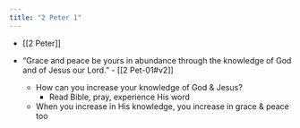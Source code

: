```yaml
---
title: "2 Peter 1"
---
```


- [[2 Peter]]

- “Grace and peace be yours in abundance through the knowledge of God and of Jesus our Lord.” - [[2 Pet-01#v2]]
	- How can you increase your knowledge of God & Jesus?
		- Read Bible, pray, experience His word
	- When you increase in His knowledge, you increase in grace & peace too
